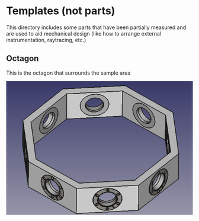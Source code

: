# Templates (not parts)

This directory includes some parts that have been partially measured
and are used to aid mechanical design (like how to arrange external
instrumentation, raytracing, etc.)

## Octagon

This is the octagon that surrounds the sample area

![](https://raw.githubusercontent.com/tspspi/freecadModel/master/Vacuum/Tecnai%20G20/Templates/tem_octagon_01.png)
